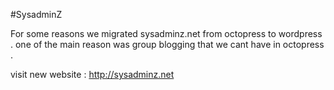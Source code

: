 #SysadminZ 

For some reasons we migrated sysadminz.net from octopress to wordpress . 
one of the main reason was group blogging that we cant have in octopress .

visit new website : http://sysadminz.net
